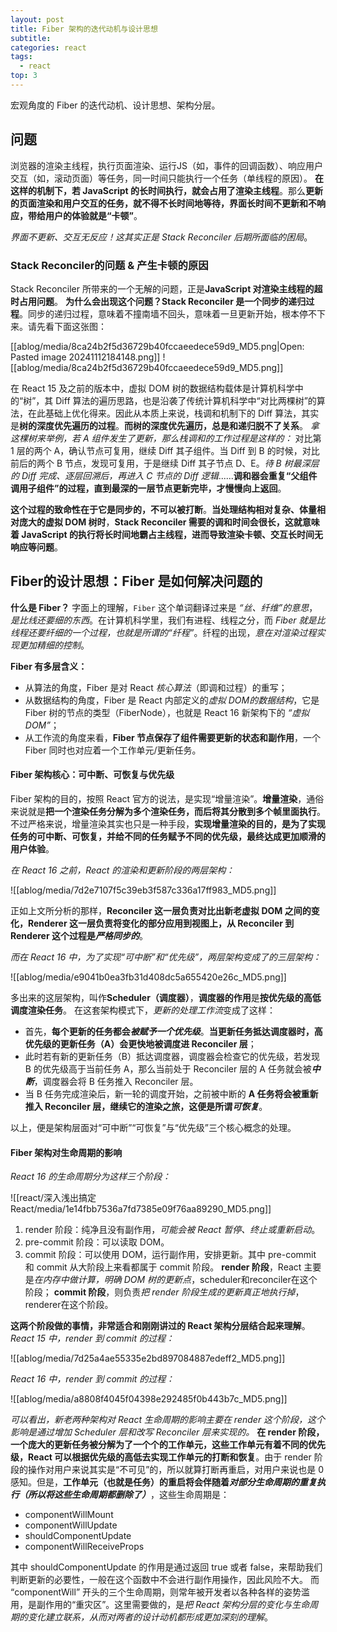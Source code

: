 ```yaml
---
layout: post
title: Fiber 架构的迭代动机与设计思想
subtitle: 
categories: react
tags:
  - react
top: 3
---
```

宏观角度的 Fiber 的迭代动机、设计思想、架构分层。

##  问题
浏览器的渲染主线程，执行页面渲染、运行JS（如，事件的回调函数）、响应用户交互（如，滚动页面）等任务，同一时间只能执行一个任务（单线程的原因）。
**在这样的机制下，若 JavaScript 的长时间执行，就会占用了渲染主线程**。那么**更新的页面渲染和用户交互的任务，就不得不长时间地等待，界面长时间不更新和不响应，带给用户的体验就是“卡顿”**。

*界面不更新、交互无反应！这其实正是 Stack Reconciler 后期所面临的困局*。

### Stack Reconciler的问题 & 产生卡顿的原因

Stack Reconciler 所带来的一个无解的问题，正是**JavaScript 对渲染主线程的超时占用问题**。
**为什么会出现这个问题？Stack Reconciler 是一个同步的递归过程**。同步的递归过程，意味着不撞南墙不回头，意味着一旦更新开始，根本停不下来。请先看下面这张图：

[[ablog/media/8ca24b2f5d36729b40fccaeedece59d9_MD5.png|Open: Pasted image 20241112184148.png]]
![[ablog/media/8ca24b2f5d36729b40fccaeedece59d9_MD5.png]]

在 React 15 及之前的版本中，虚拟 DOM 树的数据结构载体是计算机科学中的“树”，其 Diff 算法的遍历思路，也是沿袭了传统计算机科学中“对比两棵树”的算法，在此基础上优化得来。因此从本质上来说，栈调和机制下的 Diff 算法，其实是**树的深度优先遍历的过程**。**而树的深度优先遍历，总是和递归脱不了关系**。
*拿这棵树来举例，若 A 组件发生了更新，那么栈调和的工作过程是这样的：* 对比第 1 层的两个 A，确认节点可复用，继续 Diff 其子组件。当 Diff 到 B 的时候，对比前后的两个 B 节点，发现可复用，于是继续 Diff 其子节点 D、E。*待 B 树最深层的 Diff 完成、逐层回溯后，再进入 C 节点的 Diff 逻辑*......**调和器会重复“父组件调用子组件”的过程，直到最深的一层节点更新完毕，才慢慢向上返回**。

**这个过程的致命性在于它是同步的，不可以被打断**。**当处理结构相对复杂、体量相对庞大的虚拟 DOM 树时**，**Stack Reconciler 需要的调和时间会很长，这就意味着 JavaScript 的执行将长时间地霸占主线程，进而导致渲染卡顿、交互长时间无响应等问题**。

## Fiber的设计思想：Fiber 是如何解决问题的

**什么是 Fiber？** 字面上的理解，`Fiber` 这个单词翻译过来是 *“丝、纤维”的意思*，*是比线还要细的东西*。在计算机科学里，我们有进程、线程之分，而 *Fiber 就是比线程还要纤细的一个过程，也就是所谓的“纤程”*。纤程的出现，*意在对渲染过程实现更加精细的控制*。

**Fiber 有多层含义：**
- 从算法的角度，Fiber 是对 React *核心算法*（即调和过程）的重写；
- 从数据结构的角度，Fiber 是 React 内部定义的*虚拟 DOM的数据结构*，它是 Fiber 树的节点的类型（FiberNode），也就是 React 16 新架构下的 *“虚拟 DOM”*；
- 从工作流的角度来看，**Fiber 节点保存了组件需要更新的状态和副作用**，一个 Fiber 同时也对应着一个工作单元/更新任务。

#### Fiber 架构核心：可中断、可恢复与优先级

Fiber 架构的目的，按照 React 官方的说法，是实现“增量渲染”。**增量渲染**，通俗来说就是**把一个渲染任务分解为多个渲染任务，而后将其分散到多个帧里面执行**。不过严格来说，增量渲染其实也只是一种手段，**实现增量渲染的目的，是为了实现任务的可中断、可恢复，并给不同的任务赋予不同的优先级，最终达成更加顺滑的用户体验**。

*在 React 16 之前，React 的渲染和更新阶段的两层架构：*

![[ablog/media/7d2e7107f5c39eb3f587c336a17ff983_MD5.png]]

正如上文所分析的那样，**Reconciler 这一层负责对比出新老虚拟 DOM 之间的变化，Renderer 这一层负责将变化的部分应用到视图上，从 Reconciler 到 Renderer 这个过程是*严格同步的***。

*而在 React 16 中，为了实现“可中断”和“优先级”，两层架构变成了的三层架构：*

![[ablog/media/e9041b0ea3fb31d408dc5a655420e26c_MD5.png]]

多出来的这层架构，叫作**Scheduler（调度器）**，**调度器的作用**是**按优先级的高低调度渲染任务**。
在这套架构模式下，*更新的处理工作流*变成了这样：
- 首先，**每个更新的任务都会*被赋予一个优先级***。**当更新任务抵达调度器时，高优先级的更新任务（A）会更快地被调度进 Reconciler 层**；
- 此时若有新的更新任务（B）抵达调度器，调度器会检查它的优先级，若发现 B 的优先级高于当前任务 A，那么当前处于 Reconciler 层的 A 任务就会被***中断***，调度器会将 B 任务推入 Reconciler 层。
- 当 B 任务完成渲染后，新一轮的调度开始，之前被中断的 **A 任务将会被重新推入 Reconciler 层，继续它的渲染之旅，这便是所谓*可恢复***。

以上，便是架构层面对“可中断”“可恢复”与“优先级”三个核心概念的处理。

#### Fiber 架构对生命周期的影响

*React 16 的生命周期分为这样三个阶段：*

![[react/深入浅出搞定 React/media/1e14fbb7536a7fd7385e09f76aa89290_MD5.png]]

1. render 阶段：纯净且没有副作用，*可能会被 React 暂停、终止或重新启动*。
2. pre-commit 阶段：可以读取 DOM。
3. commit 阶段：可以使用 DOM，运行副作用，安排更新。其中 pre-commit 和 commit 从大阶段上来看都属于 commit 阶段。
**render 阶段**，React 主要是*在内存中做计算，明确 DOM 树的更新点*，scheduler和reconciler在这个阶段；
**commit 阶段**，则负责*把 render 阶段生成的更新真正地执行掉*，renderer在这个阶段。

**这两个阶段做的事情，非常适合和刚刚讲过的 React 架构分层结合起来理解**。
*React 15 中，render 到 commit 的过程：*

![[ablog/media/7d25a4ae55335e2bd897084887edeff2_MD5.png]]

*React 16 中，render 到 commit 的过程：*

![[ablog/media/a8808f4045f04398e292485f0b443b7c_MD5.png]]


*可以看出，新老两种架构对 React 生命周期的影响主要在 render 这个阶段，这个影响是通过增加 Scheduler 层和改写 Reconciler 层来实现的。*
**在 render 阶段，一个庞大的更新任务被分解为了一个个的工作单元，这些工作单元有着不同的优先级，React 可以根据优先级的高低去实现工作单元的打断和恢复**。由于 render 阶段的操作对用户来说其实是“不可见”的，所以就算打断再重启，对用户来说也是 0 感知。但是，**工作单元（也就是任务）的重启将会伴随着*对部分生命周期的重复执行（所以将这些生命周期都删除了）***，这些生命周期是：

* componentWillMount
* componentWillUpdate
* shouldComponentUpdate
* componentWillReceiveProps

其中 shouldComponentUpdate 的作用是通过返回 true 或者 false，来帮助我们判断更新的必要性，一般在这个函数中不会进行副作用操作，因此风险不大。
而 “componentWill” 开头的三个生命周期，则常年被开发者以各种各样的姿势滥用，是副作用的“重灾区”。这里需要做的，是*把 React 架构分层的变化与生命周期的变化建立联系，从而对两者的设计动机都形成更加深刻的理解*。
